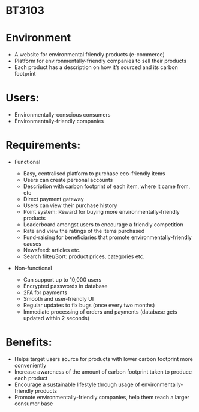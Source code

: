 # BT3103

# Environment
- A website for environmental friendly products (e-commerce)
- Platform for environmentally-friendly companies to sell their products 
- Each product has a description on how it’s sourced and its carbon footprint

# Users: 
- Environmentally-conscious consumers
- Environmentally-friendly companies

# Requirements: 
- Functional
  - Easy, centralised platform to purchase eco-friendly items
  - Users can create personal accounts
  - Description with carbon footprint of each item, where it came from, etc
  - Direct payment gateway
  - Users can view their purchase history
  - Point system: Reward for buying more environmentally-friendly products
  - Leaderboard amongst users to encourage a friendly competition
  - Rate and view the ratings of the items purchased
  - Fund-raising for beneficiaries that promote environmentally-friendly causes
  - Newsfeed: articles etc.
  - Search filter/Sort: product prices, categories etc.
  
- Non-functional 
  - Can support up to 10,000 users
  - Encrypted passwords in database
  - 2FA for payments
  - Smooth and user-friendly UI
  - Regular updates to fix bugs (once every two months)
  - Immediate processing of orders and payments (database gets updated within 2 seconds)

# Benefits: 
- Helps target users source for products with lower carbon footprint more conveniently
- Increase awareness of the amount of carbon footprint taken to produce each product
- Encourage a sustainable lifestyle through usage of environmentally-friendly products 
- Promote environmentally-friendly companies, help them reach a larger consumer base

